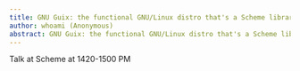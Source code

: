 ```yaml
---
title: GNU Guix: the functional GNU/Linux distro that's a Scheme library
author: whoami (Anonymous)
abstract: GNU Guix: the functional GNU/Linux distro that's a Scheme library
---
```


Talk at Scheme at 1420-1500 PM
